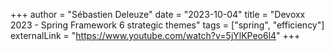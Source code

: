 +++
author = "Sébastien Deleuze"
date = "2023-10-04"
title = "Devoxx 2023 - Spring Framework 6 strategic themes"
tags = ["spring", "efficiency"]
externalLink = "https://www.youtube.com/watch?v=5jYlKPeo6l4"
+++